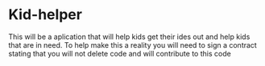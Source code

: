 # Kid-helper
This will be a aplication that will help kids get their ides out and help kids that are in need.
To help make this a reality you will need to sign a contract stating that you will not delete code and will contribute to this code
